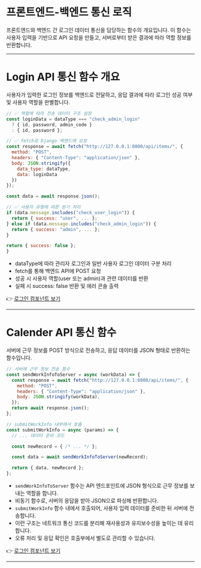 # 프론트엔드-백엔드 통신 로직

프론트엔드와 백엔드 간 로그인 데이터 통신을 담당하는 함수의 개요입니다.
이 함수는 사용자 입력을 기반으로 API 요청을 만들고, 서버로부터 받은 결과에 따라 역할 정보를 반환합니다.

---

# Login API 통신 함수 개요

사용자가 입력한 로그인 정보를 백엔드로 전달하고, 응답 결과에 따라 로그인 성공 여부 및 사용자 역할을 판별합니다.

```js
// ✅ 역할에 따라 전송 데이터 구조 설정
const loginData = dataType === "check_admin_login"
  ? { id, password, admin_code }
  : { id, password };

// ✅ fetch로 Django 백엔드에 요청
const response = await fetch("http://127.0.0.1:8000/api/items/", {
  method: "POST",
  headers: { "Content-Type": "application/json" },
  body: JSON.stringify({
    data_type: dataType,
    data: loginData
  })
});

const data = await response.json();

// ✅ 사용자 유형에 따른 분기 처리
if (data.message.includes("check_user_login")) {
  return { success: "user", ... };
} else if (data.message.includes("check_admin_login")) {
  return { success: "admin", ... };
}

return { success: false };
}
```
- dataType에 따라 관리자 로그인과 일반 사용자 로그인 데이터 구분 처리
- fetch를 통해 백엔드 API에 POST 요청
- 성공 시 사용자 역할(user 또는 admin)과 관련 데이터를 반환
- 실패 시 success: false 반환 및 에러 콘솔 출력

👉 [로그인 컴포넌트 보기](./Code_Review/login.md)

---

# Calender API 통신 함수 

서버에 근무 정보를 POST 방식으로 전송하고, 응답 데이터를 JSON 형태로 반환하는 함수입니다.

```js
// 서버에 근무 정보 전송 함수
const sendWorkInfoToServer = async (workData) => {
  const response = await fetch("http://127.0.0.1:8000/api/items/", {
    method: "POST",
    headers: { "Content-Type": "application/json" },
    body: JSON.stringify(workData),
  });
  return await response.json();
};

// submitWorkInfo 내부에서 호출
const submitWorkInfo = async (params) => {
  // ... 데이터 준비 코드

  const newRecord = { /* ... */ };

  const data = await sendWorkInfoToServer(newRecord);

  return { data, newRecord };
};
```

- `sendWorkInfoToServer` 함수는 API 엔드포인트에 JSON 형식으로 근무 정보를 보내는 역할을 합니다.
- 비동기 함수로, 서버의 응답을 받아 JSON으로 파싱해 반환합니다.
- `submitWorkInfo` 함수 내에서 호출되어, 사용자 입력 데이터를 준비한 뒤 서버에 전송합니다.
- 이런 구조는 네트워크 통신 코드를 분리해 재사용성과 유지보수성을 높이는 데 유리합니다.
- 오류 처리 및 응답 확인은 호출부에서 별도로 관리할 수 있습니다.

👉 [로그인 컴포넌트 보기](./Code_Review/login.md)

---
